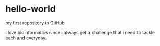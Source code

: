 # hello-world
my first repository in GitHub

i love bioinformatics since i always get a challenge that i need to tackle each and everyday.



